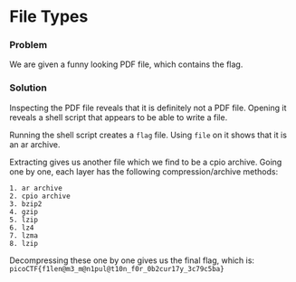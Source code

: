 # File Types

### Problem 

We are given a funny looking PDF file, which contains the flag.

### Solution

Inspecting the PDF file reveals that it is definitely not a PDF file. Opening it reveals a shell script that appears to be able to write a file.

Running the shell script creates a `flag` file. Using `file` on it shows that it is an ar archive. 

Extracting gives us another file which we find to be a cpio archive. Going one by one, each layer has the following compression/archive methods: 

```
1. ar archive
2. cpio archive
3. bzip2
4. gzip
5. lzip
6. lz4
7. lzma
8. lzip
```

Decompressing these one by one gives us the final flag, which is: `picoCTF{f1len@m3_m@n1pul@t10n_f0r_0b2cur17y_3c79c5ba}`
